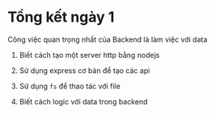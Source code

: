 # Tổng kết ngày 1

Công việc quan trọng nhất của Backend là làm việc với data

1. Biết cách tạo một server http bằng nodejs

2. Sử dụng express cơ bản để tạo các api

3. Sử dụng `fs` để thao tác với file

4. Biết cách logic với data trong backend